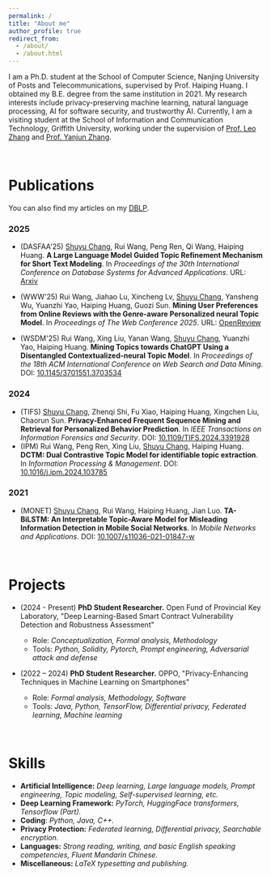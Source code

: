 ```yaml
---
permalink: /
title: "About me"
author_profile: true
redirect_from: 
  - /about/
  - /about.html
---
```


I am a Ph.D. student at the School of Computer Science, Nanjing University of Posts and Telecommunications, supervised by Prof. Haiping Huang. I obtained my B.E. degree from the same institution in 2021. My research interests include privacy-preserving machine learning, natural language processing, AI for software security, and trustworthy AI. Currently, I am a visiting student at the School of Information and Communication Technology, Griffith University, working under the supervision of [Prof. Leo Zhang](https://leozhangcs.github.io/) and [Prof. Yanjun Zhang](https://profiles.uts.edu.au/Yanjun.Zhang).

<br>

# Publications 

You can also find my articles on my [DBLP](https://dblp.uni-trier.de/pid/314/4070.html). 
### 2025
- (DASFAA'25) <u>Shuyu Chang</u>, Rui Wang, Peng Ren, Qi Wang, Haiping Huang. **A Large Language Model Guided Topic Refinement Mechanism for Short Text Modeling**. In *Proceedings of the 30th International Conference on Database Systems for Advanced Applications*. URL: [Arxiv](https://arxiv.org/abs/2403.17706)

- (WWW'25) Rui Wang, Jiahao Lu, Xincheng Lv, <u>Shuyu Chang</u>, Yansheng Wu, Yuanzhi Yao, Haiping Huang, Guozi Sun. **Mining User Preferences from Online Reviews with the Genre-aware Personalized neural Topic Model**. In *Proceedings of The Web Conference 2025*. URL: [OpenReview](https://openreview.net/forum?id=l5aPuFYNBH)

- (WSDM'25) Rui Wang, Xing Liu, Yanan Wang, <u>Shuyu Chang</u>, Yuanzhi Yao, Haiping Huang. **Mining Topics towards ChatGPT Using a Disentangled Contextualized-neural Topic Model**. In *Proceedings of the 18th ACM International Conference on Web Search and Data Mining*. DOI: [10.1145/3701551.3703534](https://doi.org/10.1145/3701551.3703534)

### 2024

- (TIFS) <u>Shuyu Chang</u>, Zhenqi Shi, Fu Xiao, Haiping Huang, Xingchen Liu, Chaorun Sun. **Privacy-Enhanced Frequent Sequence Mining and Retrieval for Personalized Behavior Prediction**. In *IEEE Transactions on Information Forensics and Security*. DOI: [10.1109/TIFS.2024.3391928](https://doi.org/10.1109/TIFS.2024.3391928)
- (IPM) Rui Wang, Peng Ren, Xing Liu, <u>Shuyu Chang</u>, Haiping Huang. **DCTM: Dual Contrastive Topic Model for identifiable topic extraction**. In *Information Processing & Management*. DOI: [10.1016/j.ipm.2024.103785](https://doi.org/10.1016/j.ipm.2024.103785)

### 2021

- (MONET) <u>Shuyu Chang</u>, Rui Wang, Haiping Huang, Jian Luo. **TA-BiLSTM: An Interpretable Topic-Aware Model for Misleading Information Detection in Mobile Social Networks**. In *Mobile Networks and Applications*. DOI: [10.1007/s11036-021-01847-w](https://doi.org/10.1007/s11036-021-01847-w)



<br>

# Projects

- (2024 - Present) **PhD Student Researcher.** Open Fund of Provincial Key Laboratory, "Deep Learning-Based Smart Contract Vulnerability Detection and Robustness Assessment"
  - Role: *Conceptualization, Formal analysis, Methodology*
  - Tools: *Python, Solidity, Pytorch, Prompt engineering, Adversarial attack and defense*




- (2022 – 2024) **PhD Student Researcher.** OPPO, "Privacy-Enhancing Techniques in Machine Learning on Smartphones"
  - Role: *Formal analysis, Methodology, Software*
  - Tools: *Java, Python, TensorFlow, Differential privacy, Federated learning, Machine learning*

<br>

# Skills

- **Artificial Intelligence:** *Deep learning, Large language models, Prompt engineering, Topic modeling, Self-supervised learning, etc.*
- **Deep Learning Framework:** *PyTorch, HuggingFace transformers, Tensorflow (Part).*
- **Coding**: *Python, Java, C++.*
- **Privacy Protection:** *Federated learning, Differential privacy, Searchable encryption.*
- **Languages:** *Strong reading, writing, and basic English speaking competencies, Fluent Mandarin Chinese.*
- **Miscellaneous:** *LaTeX typesetting and publishing.*

